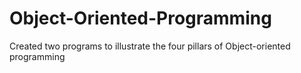 # Object-Oriented-Programming

Created two programs to illustrate the four pillars of Object-oriented programming
